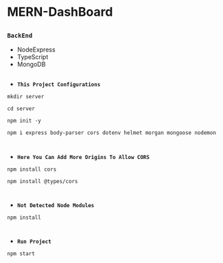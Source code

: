 # MERN-DashBoard

##
###  `BackEnd`
* NodeExpress
* TypeScript
* MongoDB

##
- **`This Project Configurations`**
```
mkdir server
```
```
cd server
```
```
npm init -y
```
```
npm i express body-parser cors dotenv helmet morgan mongoose nodemon 
```
#  
- **`Here You Can Add More Origins To Allow CORS`**
```
npm install cors
```
```
npm install @types/cors
```
#
- **`Not Detected Node Modules`**
```
npm install
```
#
- **`Run Project`**
```
npm start
```
